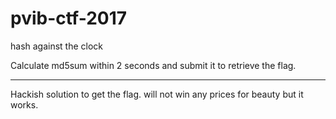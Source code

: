 # pvib-ctf-2017
hash against the clock

Calculate md5sum within 2 seconds and submit it to retrieve the flag.

-----------------------------
Hackish solution to get the flag. will not win any prices for beauty but it works.

